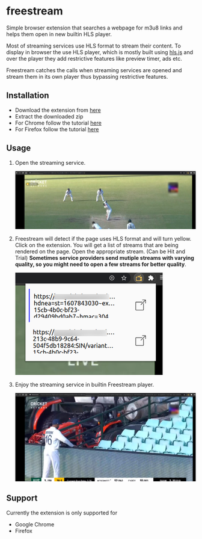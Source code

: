 # freestream

Simple browser extension that searches a webpage for m3u8 links and helps them open in new builtin HLS player.

Most of streaming services use HLS format to stream their content. To display in browser the use HLS player, which is mostly built using [hls.js](https://github.com/video-dev/hls.js/) and over the player they add restrictive features like preview timer, ads etc.

Freestream catches the calls when streaming services are opened and stream them in its own player thus bypassing restrictive features.

## Installation
- Download the extension from [here](https://github.com/nimishagarwal76/freestream/releases/download/0.0.1/freestream.zip)
- Extract the downloaded zip
- For Chrome follow the tutorial [here](https://webkul.com/blog/how-to-install-the-unpacked-extension-in-chrome/)
- For Firefox follow the tutorial [here](https://extensionworkshop.com/documentation/develop/temporary-installation-in-firefox/)

## Usage

1) Open the streaming service.
   
   ![streaming service](screenshots/step1.png)
2) Freestream will detect if the page uses HLS format and will turn yellow. Click on the extension. You will get a list of streams that are being rendered on the page. Open the appropriate stream. (Can be Hit and Trial) **Sometimes service providers send mutiple streams with varying quality, so you might need to open a few streams for better quality**.
   
   ![open extension](screenshots/step2.png)
3) Enjoy the streaming service in builtin Freestream player.
   
   ![stream in extension](screenshots/step3.png) 


## Support

Currently the extension is only supported for 
-  Google Chrome
-  Firefox